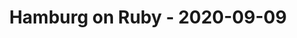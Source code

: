 ---
layout: post
title: Hamburg on Ruby - 2020-09-09
datetime: 2020-09-09 19:00:00.000000000 +02:00
name: Hamburg on Ruby
external_url: https://hamburg.onruby.de/events/remote-ruby-usergroup-hamburg-september-2020-638
---